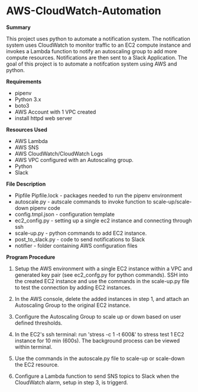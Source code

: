 # AWS-CloudWatch-Automation

**Summary**

This project uses python to automate a notification system. The notification system uses CloudWatch to monitor traffic to an EC2 compute instance and invokes a Lambda function to notify an autoscaling group to add more compute resources. Notifications are then sent to a Slack Application. The goal of this project is to automate a notifcation system using AWS and python.

**Requirements**
- pipenv
- Python 3.x
- boto3
- AWS Account with 1 VPC created
- install httpd web server

**Resources Used**

- AWS Lambda
- AWS SNS
- AWS CloudWatch/CloudWatch Logs
- AWS VPC configured with an Autoscaling group.
- Python
- Slack

**File Description**

- Pipfile Pipfile.lock - packages needed to run the pipenv environment
- autoscale.py - autscale commands to invoke function to scale-up/scale-down pipenv code
- config.tmpl.json - configuration template
- ec2_config.py - setting up a single ec2 instance and connecting through ssh
- scale-up.py - python commands to add EC2 instance.
- post_to_slack.py - code to send notifications to Slack
- notifier - folder containing AWS configuration files

**Program Procedure**

1. Setup the AWS environment with a single EC2 instance within a VPC and generated key pair (see ec2_confg.py for python commands). SSH into the created EC2 instance and use the commands in the scale-up.py file to test the connection by adding EC2 instances.

2. In the AWS console, delete the added instances in step 1, and attach an Autoscaling Group to the original EC2 instance. 

3. Configure the Autoscaling Group to scale up or down based on user defined thresholds.

4. In the EC2's ssh terminal: run 'stress -c 1 -t 600&' to stress test 1 EC2 instance for 10 min (600s). The background process can be viewed within terminal.

5. Use the commands in the autoscale.py file to scale-up or scale-down the EC2 resource.

6. Configure a Lambda function to send SNS topics to Slack when the CloudWatch alarm, setup in step 3, is triggerd.


